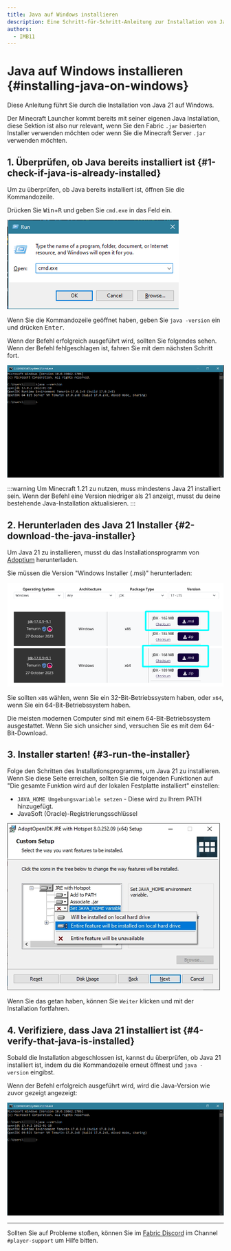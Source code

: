 ```yaml
---
title: Java auf Windows installieren
description: Eine Schritt-für-Schritt-Anleitung zur Installation von Java auf Windows.
authors:
  - IMB11
---
```


# Java auf Windows installieren {#installing-java-on-windows}

Diese Anleitung führt Sie durch die Installation von Java 21 auf Windows.

Der Minecraft Launcher kommt bereits mit seiner eigenen Java Installation, diese Sektion ist also nur relevant, wenn Sie den Fabric `.jar` basierten Installer verwenden möchten oder wenn Sie die Minecraft Server `.jar` verwenden möchten.

## 1. Überprüfen, ob Java bereits installiert ist {#1-check-if-java-is-already-installed}

Um zu überprüfen, ob Java bereits installiert ist, öffnen Sie die Kommandozeile.

Drücken Sie <kbd>Win</kbd>+<kbd>R</kbd> und geben Sie `cmd.exe` in das Feld ein.

![Windows-Ausführungsdialog mit "cmd.exe" in der Ausführungsleiste](/assets/players/installing-java/windows-run-dialog.png)

Wenn Sie die Kommandozeile geöffnet haben, geben Sie `java -version` ein und drücken <kbd>Enter</kbd>.

Wenn der Befehl erfolgreich ausgeführt wird, sollten Sie folgendes sehen. Wenn der Befehl fehlgeschlagen ist, fahren Sie mit dem nächsten Schritt fort.

![Kommandozeile mit "java -version"](/assets/players/installing-java/windows-java-version.png)

:::warning
Um Minecraft 1.21 zu nutzen, muss mindestens Java 21 installiert sein. Wenn der Befehl eine Version niedriger als 21 anzeigt, musst du deine bestehende Java-Installation aktualisieren.
:::

## 2. Herunterladen des Java 21 Installer {#2-download-the-java-installer}

Um Java 21 zu installieren, musst du das Installationsprogramm von [Adoptium](https://adoptium.net/en-GB/temurin/releases/?os=windows\&package=jdk\&version=21) herunterladen.

Sie müssen die Version "Windows Installer (.msi)" herunterladen:

![Adoptium Download-Seite mit hervorgehobenem Windows Installer (.msi)](/assets/players/installing-java/windows-download-java.png)

Sie sollten `x86` wählen, wenn Sie ein 32-Bit-Betriebssystem haben, oder `x64`, wenn Sie ein 64-Bit-Betriebssystem haben.

Die meisten modernen Computer sind mit einem 64-Bit-Betriebssystem ausgestattet. Wenn Sie sich unsicher sind, versuchen Sie es mit dem 64-Bit-Download.

## 3. Installer starten! {#3-run-the-installer}

Folge den Schritten des Installationsprogramms, um Java 21 zu installieren. Wenn Sie diese Seite erreichen, sollten Sie die folgenden Funktionen auf "Die gesamte Funktion wird auf der lokalen Festplatte installiert" einstellen:

- `JAVA_HOME Umgebungsvariable setzen` - Diese wird zu Ihrem PATH hinzugefügt.
- JavaSoft (Oracle)-Registrierungsschlüssel

![Java 21-Installationsprogramm mit "JAVA\_HOME-Variable setzen" und "JavaSoft (Oracle) Registrierungsschlüssel" hervorgehoben](/assets/players/installing-java/windows-wizard-screenshot.png)

Wenn Sie das getan haben, können Sie `Weiter` klicken und mit der Installation fortfahren.

## 4. Verifiziere, dass Java 21 installiert ist {#4-verify-that-java-is-installed}

Sobald die Installation abgeschlossen ist, kannst du überprüfen, ob Java 21 installiert ist, indem du die Kommandozeile erneut öffnest und `java -version` eingibst.

Wenn der Befehl erfolgreich ausgeführt wird, wird die Java-Version wie zuvor gezeigt angezeigt:

![Kommandozeile mit "java -version"](/assets/players/installing-java/windows-java-version.png)

---

Sollten Sie auf Probleme stoßen, können Sie im [Fabric Discord](https://discord.gg/v6v4pMv) im Channel `#player-support` um Hilfe bitten.

